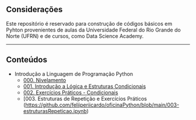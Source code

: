 ## Considerações

Este repositório é reservado para construção de códigos básicos em Pyhton provenientes de aulas da Universidade Federal do Rio Grande do Norte (UFRN) e de cursos, como Data Science Academy.



---



## Conteúdos

- Introdução a Linguagem de Programação Python
	- [000. Nivelamento](https://github.com/feliiperiicardo/oficinaPython/blob/main/002-pythonNivelamento.ipynb)
	- [001. Introdução a Lógica e Estruturas Condicionais](https://github.com/feliiperiicardo/oficinaPython/blob/main/001-introducao_logica_estruturasCondicionais.ipynb)
	- [002. Exercícios Práticos - Condicionais](https://github.com/feliiperiicardo/oficinaPython/blob/main/001-exerciciosPraticos.ipynb)
	- [003. Estruturas de Repetição e Exercícios Práticos (https://github.com/feliiperiicardo/oficinaPython/blob/main/003-estruturasRepeticao.ipynb)